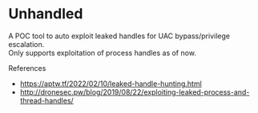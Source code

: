 # Unhandled

A POC tool to auto exploit leaked handles for UAC bypass/privilege escalation.</br>
Only supports exploitation of process handles as of now.

References
- https://aptw.tf/2022/02/10/leaked-handle-hunting.html
- http://dronesec.pw/blog/2019/08/22/exploiting-leaked-process-and-thread-handles/
